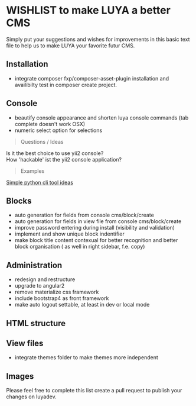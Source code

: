 WISHLIST to make LUYA a better CMS
==============

Simply put your suggestions and wishes for improvements in this basic text file to help us to make LUYA your favorite futur CMS.


Installation
-------------------

- integrate composer fxp/composer-asset-plugin installation and availibilty test in composer create project.



Console
-------------------
- beautify console appearance and shorten luya console commands (tab complete doesn't work OSX)
- numeric select option for selections



> Questions / Ideas

Is it the best choice to use yii2 console? <br/>
How 'hackable' ist the yii2 console application?

> Examples

[Simple python cli tool ideas](https://kushaldas.in/posts/building-command-line-tools-in-python-with-click.html)

Blocks
-------------------

- auto generation for fields from console cms/block/create
- auto generation for fields in view file from console cms/block/create
- improve password entering during install (visibility and validation)
- implement and show unique block indentifier
- make block title content contexual for better recognition and better block organisation ( as well in right sidebar, f.e. copy)


Administration
-------------------

- redesign and restructure
- upgrade to angular2
- remove materialize css framework
- include bootstrap4 as front framework
- make auto logout settable, at least in dev or local mode


HTML structure
-------------------



View files
-------------------
- integrate themes folder to make themes more independent


Images
-------------------


Please feel free to complete this list create a pull request to publish your changes on luyadev.